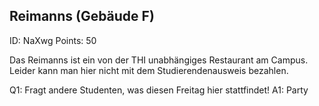 ## Reimanns (Gebäude F)
ID: NaXwg
Points: 50

Das Reimanns ist ein von der THI unabhängiges Restaurant am Campus.
Leider kann man hier nicht mit dem Studierendenausweis bezahlen.

Q1: Fragt andere Studenten, was diesen Freitag hier stattfindet!
A1: Party
